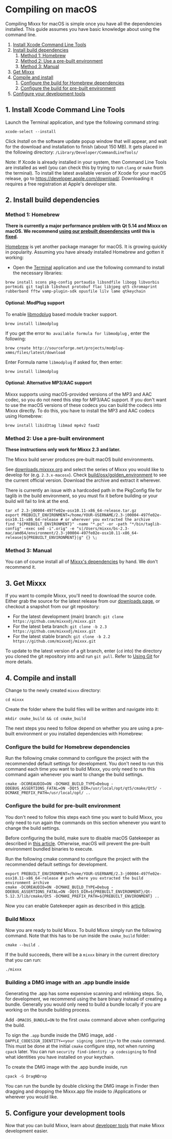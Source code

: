 # Compiling on macOS

Compiling Mixxx for macOS is simple once you have all the dependencies
installed. This guide assumes you have basic knowledge about using the
command line.

1. [Install Xcode Command Line Tools](#1-install-xcode-command-line-tools)
1. [Install build dependencies](#2-install-build-dependencies)
    1. [Method 1: Homebrew](#method-1-homebrew)
    1. [Method 2: Use a pre-built environment](#method-2-use-a-pre-built-environment)
    1. [Method 3: Manual](#method-3-manual)
1. [Get Mixxx](#3-get-mixxx)
1. [Compile and install](#4-compile-and-install)
    1. [Configure the build for Homebrew dependencies](#configure-the-build-for-homebrew-dependencies)
    1. [Configure the build for pre-built environment](#configure-the-build-for-pre-built-environment)
1. [Configure your development tools](#5-configure-your-development-tools)

## 1. Install Xcode Command Line Tools

Launch the Terminal application, and type the following command string:

```shell
xcode-select --install
```

Click *Install* on the software update popup window that will appear,
and wait for the download and installation to finish (about 150 MB). It
gets placed in the following directory:
`/Library/Developer/CommandLineTools/`

<span class="underline">Note</span>: If Xcode is already installed in
your system, then Command Line Tools are installed as well (you can
check this by trying to run `clang` or `make` from the terminal). To
install the latest available version of Xcode for your macOS release, go
to <https://developer.apple.com/download/>. Downloading it requires a
free registration at Apple's developer site.

<a name="installDependencies"/>

## 2. Install build dependencies

### Method 1: Homebrew

**There is currently a major performance problem with Qt 5.14 and Mixxx
on macOS. We recommend [using our prebuilt
dependencies](#method-2use-a-pre-built-environment) until this is
[fixed](https://github.com/mixxxdj/mixxx/pull/1974).**

[Homebrew](https://github.com/Homebrew/brew) is yet another package
manager for macOS. It is growing quickly in popularity. Assuming you
have already installed Homebrew and gotten it working:

  - Open the
    [Terminal](http://www.apple.com/macosx/apps/all.html#terminal)
    application and use the following command to install the necessary
    libraries:

<!-- end list -->

```shell
brew install scons pkg-config portaudio libsndfile libogg libvorbis portmidi git taglib libshout protobuf flac libjpeg qt5 chromaprint rubberband fftw vamp-plugin-sdk opusfile lilv lame qtkeychain
```

#### Optional: ModPlug support

To enable [libmodplug](http://modplug-xmms.sourceforge.net/) based
module tracker support.

```shell
brew install libmodplug
```

If you get the error `No available formula for libmodplug` , enter the
following:

```shell
brew create http://sourceforge.net/projects/modplug-xmms/files/latest/download
```

Enter Formula name `libmodplug` if asked for, then enter:

```shell
brew install libmodplug
```

#### Optional: Alternative MP3/AAC support

Mixxx supports using macOS-provided versions of the MP3 and AAC codec, so you do not need this step for MP3/AAC support. If you don't want to
use the macOS versions of these codecs you can build the codecs into Mixxx directly. To do this, you have to install the MP3 and AAC codecs using Homebrew:

```shell
brew install libid3tag libmad mp4v2 faad2
```

### Method 2: Use a pre-built environment

**These instructions only work for Mixxx 2.3 and later.**

The Mixxx build server produces pre-built macOS build environments.

See
[downloads.mixxxx.org](http://downloads.mixxx.org/builds/buildserver/)
and select the series of Mixxx you would like to develop for (e.g.
`2.3.x-macosx`). Check
[build/osx/golden\_environment](https://github.com/mixxxdj/mixxx/blob/master/build/osx/golden_environment)
to see the current official version. Download the archive and extract it wherever.

There is currently an issue with a hardcoded path in the PkgConfig file for taglib in the build environment, so you must fix it before building or your build will fail to link at the end.
```shell
tar xf 2.3-j00004-497fe02e-osx10.11-x86_64-release.tar.gz
export PREBUILT_ENVIRONMENT=/home/YOUR-USERNAME/2.3-j00004-497fe02e-osx10.11-x86_64-release # or wherever you extracted the archive
find "${PREBUILT_ENVIRONMENT}" -name "*.pc" -or -path "*/bin/taglib-config" -exec sed -i".orig" -e "s|/Users/mixxx/bs-2.3-mac/amd64/environment/2.3-j00004-497fe02e-osx10.11-x86_64-release|${PREBUILT_ENVIRONMENT}|g" {} \;
```

### Method 3: Manual

You can of course install all of [Mixxx's dependencies](dependencies) by
hand. We don't recommend it.

<a name="getMixxx"/>

## 3. Get Mixxx

If you want to compile Mixxx, you'll need to download the source code. Either grab the source for the latest release from our [downloads
page](https://www.mixxx.org/download), or checkout a snapshot from our git repository:

  - For the latest development (main) branch: `git clone https://github.com/mixxxdj/mixxx.git`
  - For the latest beta branch: `git clone -b 2.3 https://github.com/mixxxdj/mixxx.git`
  - For the latest stable branch: `git clone -b 2.2 https://github.com/mixxxdj/mixxx.git`

To update to the latest version of a git branch, enter (`cd` into) the
directory you cloned the git repository into and run `git pull`. Refer
to [Using Git](Using%20Git) for more details.

<a name="compile"/>

## 4. Compile and install

Change to the newly created `mixxx` directory:

```shell
cd mixxx
```

Create the folder where the build files will be written and navigate into it:

```shell
mkdir cmake_build && cd cmake_build
```

The next steps you need to follow depend on whether you are using a pre-built environment or you installed dependencies with Homebrew:

### Configure the build for Homebrew dependencies

Run the following cmake command to configure the project with the recommended default settings for development. You don't need to run this command each time you want to build Mixxx, you only need to run this command again whenever you want to change the build settings.

```shell
cmake -DCOREAUDIO=ON -DCMAKE_BUILD_TYPE=Debug -DDEBUG_ASSERTIONS_FATAL=ON -DQt5_DIR=/usr/local/opt/qt5/cmake/Qt5/ -DCMAKE_PREFIX_PATH=/usr/local/opt/ ..
```

### Configure the build for pre-built environment
You don't need to follow this steps each time you want to build Mixxx, you only need to run again the commands on this section whenever you want to change the build settings.

Before configuring the build, make sure to disable macOS Gatekeeper as described in [this article](https://www.imore.com/how-open-apps-anywhere-macos-catalina-and-mojave). Otherwise, macOS will prevent the pre-built environment bundled binaries to execute.

Run the following cmake command to configure the project with the recommended default settings for development.

```shell
export PREBUILT_ENVIRONMENT=/home/YOUR-USERNAME/2.3-j00004-497fe02e-osx10.11-x86_64-release # path where you extracted the build environment archive
cmake -DCOREAUDIO=ON -DCMAKE_BUILD_TYPE=Debug -DDEBUG_ASSERTIONS_FATAL=ON -DQt5_DIR=${PREBUILT_ENVIRONMENT}/Qt-5.12.3/lib/cmake/Qt5 -DCMAKE_PREFIX_PATH=${PREBUILT_ENVIRONMENT} ..
```

Now you can enable Gatekeeper again as described in this [article](https://www.imore.com/how-open-apps-anywhere-macos-catalina-and-mojave).

### Build Mixxx
Now you are ready to build Mixxx. To build Mixxx simply run the following command. Note that this has to be run inside the `cmake_build` folder:

```shell
cmake --build .
```

If the build succeeds, there will be a `mixxx` binary in the current
directory that you can run:

```shell
./mixxx
```

### Building a DMG image with an .app bundle inside
Generating the .app has some expensive scanning and relinking steps. So, for development, we recommend using the bare binary instead of creating a bundle. Generally you would only need to build a bundle locally if you are working on the bundle building process.

Add `-DMACOS_BUNDLE=ON` to the first `cmake` command above when configuring the build.

To sign the `.app` bundle inside the DMG image, add `-DAPPLE_CODESIGN_IDENTITY=<your signing identity>` to the `cmake` command. This must be done at the initial `cmake` configure step, not when running `cpack` later. You can run `security find-identity -p codesigning` to find what identities you have installed on your keychain.

To create the DMG image with the .app bundle inside, run
```shell
cpack -G DragNDrop
```
You can run the bundle by double clicking the DMG image in Finder then dragging and dropping the Mixxx.app file inside to /Applications or wherever you would like.

## 5. Configure your development tools

Now that you can build Mixxx, learn about [developer
tools](https://github.com/mixxxdj/mixxx/wiki/Developer-Tools) that make Mixxx development easier.

